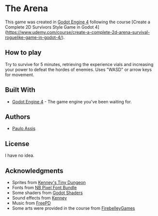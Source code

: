 # The Arena

This game was created in [Godot Engine 4](https://godotengine.org/) following the course [Create a Complete 2D Survivors Style Game in Godot 4] (https://www.udemy.com/course/create-a-complete-2d-arena-survival-roguelike-game-in-godot-4/).


## How to play

Try to survive for 5 minutes, retrieving the experience vials and increasing your power to defeat the hordes of enemies.
Uses "WASD" or arrow keys for movement.


## Built With

* [Godot Engine 4](https://godotengine.org/) - The game engine you've been waiting for.


## Authors

* [Paulo Assis](https://github.com/Ottani)

## License

I have no idea.

## Acknowledgments

* Sprites from [Kenney's Tiny Dungeon](https://kenney.nl/assets/tiny-dungeon)
* Fonts from [NB Pixel Font Bundle](https://nimblebeastscollective.itch.io/nb-pixel-font-bundle)
* Some shaders from [Godot Shaders](https://godotshaders.com)
* Sound effects from [Kenney](https://www.kenney.nl/)
* Music from [FreePD](https://freepd.com/)
* Some arts were provided in the course from [FirebelleyGames](https://www.youtube.com/@FirebelleyGames)
